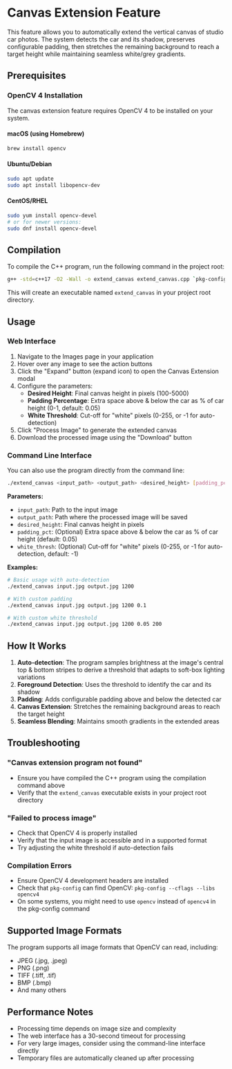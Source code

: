 # Canvas Extension Feature

This feature allows you to automatically extend the vertical canvas of studio car photos. The system detects the car and its shadow, preserves configurable padding, then stretches the remaining background to reach a target height while maintaining seamless white/grey gradients.

## Prerequisites

### OpenCV 4 Installation

The canvas extension feature requires OpenCV 4 to be installed on your system.

#### macOS (using Homebrew)

```bash
brew install opencv
```

#### Ubuntu/Debian

```bash
sudo apt update
sudo apt install libopencv-dev
```

#### CentOS/RHEL

```bash
sudo yum install opencv-devel
# or for newer versions:
sudo dnf install opencv-devel
```

## Compilation

To compile the C++ program, run the following command in the project root:

```bash
g++ -std=c++17 -O2 -Wall -o extend_canvas extend_canvas.cpp `pkg-config --cflags --libs opencv4`
```

This will create an executable named `extend_canvas` in your project root directory.

## Usage

### Web Interface

1. Navigate to the Images page in your application
2. Hover over any image to see the action buttons
3. Click the "Expand" button (expand icon) to open the Canvas Extension modal
4. Configure the parameters:
   - **Desired Height**: Final canvas height in pixels (100-5000)
   - **Padding Percentage**: Extra space above & below the car as % of car height (0-1, default: 0.05)
   - **White Threshold**: Cut-off for "white" pixels (0-255, or -1 for auto-detection)
5. Click "Process Image" to generate the extended canvas
6. Download the processed image using the "Download" button

### Command Line Interface

You can also use the program directly from the command line:

```bash
./extend_canvas <input_path> <output_path> <desired_height> [padding_pct] [white_thresh]
```

**Parameters:**

- `input_path`: Path to the input image
- `output_path`: Path where the processed image will be saved
- `desired_height`: Final canvas height in pixels
- `padding_pct`: (Optional) Extra space above & below the car as % of car height (default: 0.05)
- `white_thresh`: (Optional) Cut-off for "white" pixels (0-255, or -1 for auto-detection, default: -1)

**Examples:**

```bash
# Basic usage with auto-detection
./extend_canvas input.jpg output.jpg 1200

# With custom padding
./extend_canvas input.jpg output.jpg 1200 0.1

# With custom white threshold
./extend_canvas input.jpg output.jpg 1200 0.05 200
```

## How It Works

1. **Auto-detection**: The program samples brightness at the image's central top & bottom stripes to derive a threshold that adapts to soft-box lighting variations
2. **Foreground Detection**: Uses the threshold to identify the car and its shadow
3. **Padding**: Adds configurable padding above and below the detected car
4. **Canvas Extension**: Stretches the remaining background areas to reach the target height
5. **Seamless Blending**: Maintains smooth gradients in the extended areas

## Troubleshooting

### "Canvas extension program not found"

- Ensure you have compiled the C++ program using the compilation command above
- Verify that the `extend_canvas` executable exists in your project root directory

### "Failed to process image"

- Check that OpenCV 4 is properly installed
- Verify that the input image is accessible and in a supported format
- Try adjusting the white threshold if auto-detection fails

### Compilation Errors

- Ensure OpenCV 4 development headers are installed
- Check that `pkg-config` can find OpenCV: `pkg-config --cflags --libs opencv4`
- On some systems, you might need to use `opencv` instead of `opencv4` in the pkg-config command

## Supported Image Formats

The program supports all image formats that OpenCV can read, including:

- JPEG (.jpg, .jpeg)
- PNG (.png)
- TIFF (.tiff, .tif)
- BMP (.bmp)
- And many others

## Performance Notes

- Processing time depends on image size and complexity
- The web interface has a 30-second timeout for processing
- For very large images, consider using the command-line interface directly
- Temporary files are automatically cleaned up after processing
